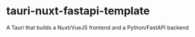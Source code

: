 # tauri-nuxt-fastapi-template
A Tauri that builds a Nuxt/VueJS frontend and a Python/FastAPI backend 
